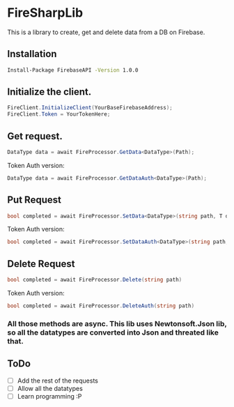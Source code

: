 # FireSharpLib
This is a library to create, get and delete data from a DB on Firebase.

## Installation
```cmd
Install-Package FirebaseAPI -Version 1.0.0
```

## Initialize the client.
```C#
FireClient.InitializeClient(YourBaseFirebaseAddress);
FireClient.Token = YourTokenHere;
```

## Get request.

```C#
DataType data = await FireProcessor.GetData<DataType>(Path);
```
Token Auth version:

```C#
DataType data = await FireProcessor.GetDataAuth<DataType>(Path);
```

## Put Request

```C#
bool completed = await FireProcessor.SetData<DataType>(string path, T data);
```
Token Auth version:

```C#
bool completed = await FireProcessor.SetDataAuth<DataType>(string path, T data);
```

## Delete Request
```C#
bool completed = await FireProcessor.Delete(string path)
```
Token Auth version:

```C#
bool completed = await FireProcessor.DeleteAuth(string path)
```

### All those methods are async. This lib uses Newtonsoft.Json lib, so all the datatypes are converted into Json and threated like that.

## ToDo
- [ ] Add the rest of the requests
- [ ] Allow all the datatypes
- [ ] Learn programming :P

